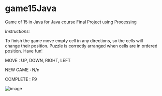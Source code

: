 # game15Java
Game of 15 in Java for Java course Final Project
using Processing

_Instructions:_

To finish the game move empty cell in any directions, so the cells will change their position. Puzzle is correctly arranged when cells are in ordered position. Have fun!


MOVE     : UP, DOWN, RIGHT, LEFT


NEW GAME : N/n


COMPLETE : F9

![image](https://user-images.githubusercontent.com/34050903/171151512-5f484dcc-d4e8-49b1-ac35-9ca95eb45a0a.png)


